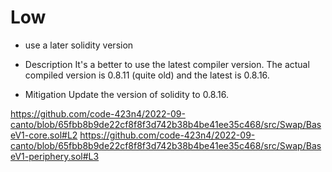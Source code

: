 # Low
- use a later solidity version
- Description
It's a better to use the latest compiler version. The actual compiled version is 0.8.11 (quite old) and the latest is 0.8.16.

- Mitigation
Update the version of solidity to 0.8.16.

https://github.com/code-423n4/2022-09-canto/blob/65fbb8b9de22cf8f8f3d742b38b4be41ee35c468/src/Swap/BaseV1-core.sol#L2
https://github.com/code-423n4/2022-09-canto/blob/65fbb8b9de22cf8f8f3d742b38b4be41ee35c468/src/Swap/BaseV1-periphery.sol#L3

